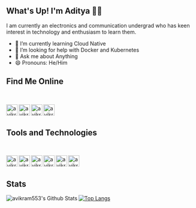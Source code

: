 ## What's Up! I'm Aditya 👨‍💻
I am currently an electronics and communication undergrad who has keen interest in technology and enthusiasm to learn them.
- 🌱 I’m currently learning Cloud Native
- 🤔 I’m looking for help with Docker and Kubernetes
- 💬 Ask me about Anything
- 😄 Pronouns: He/Him

## Find Me  Online
<br>

[<img align="left" alt="avikram553 | Gmail" width="30px" src="https://cdn.jsdelivr.net/npm/simple-icons@v3/icons/gmail.svg" />][gmail]
[<img align="left" alt="avikram553 | LinkedIn" width="30px" src="https://cdn.jsdelivr.net/npm/simple-icons@v3/icons/linkedin.svg" />][linkedin]
[<img align="left" alt="avikram553 | Instagram" width="30px" src="https://cdn.jsdelivr.net/npm/simple-icons@v3/icons/instagram.svg" />][instagram]
[<img align="left" alt="avikram553 | Codechef" width="30px" src="https://cdn.jsdelivr.net/npm/simple-icons@v3/icons/codechef.svg" />][Codechef]

[instagram]: https://instagram.com/avikram553
[linkedin]: https://www.linkedin.com/in/avikram553
[Codechef]: https://www.codechef.com/users/avikram553
[gmail]: https://mail.google.com/mail/u/0/?fs=1&tf=cm&source=mailto&to=avikram553@gmail.com
[github]: https://www.github.com/avikram553
<br>
<br>

## Tools and Technologies
<br>

[<img align="left" alt="avikram553 | Python" width="30px" src="https://cdn.jsdelivr.net/npm/simple-icons@v3/icons/python.svg" />][github]
[<img align="left" alt="avikram553 | Azure" width="30px" src="https://cdn.jsdelivr.net/npm/simple-icons@v3/icons/microsoftazure.svg" />][github]
[<img align="left" alt="avikram553 | Flask" width="30px" src="https://cdn.jsdelivr.net/npm/simple-icons@v3/icons/flask.svg" />][github]
[<img align="left" alt="avikram553 | MySql" width="30px" src="https://cdn.jsdelivr.net/npm/simple-icons@v3/icons/mysql.svg" />][github]
[<img align="left" alt="avikram553 | Numpy" width="30px" src="https://cdn.jsdelivr.net/npm/simple-icons@v3/icons/numpy.svg" />][github]
[<img align="left" alt="avikram553 | Pandas" width="30px" src="https://cdn.jsdelivr.net/npm/simple-icons@v3/icons/pandas.svg" />][github]

<br>
<br>

## Stats

<img align="left" alt="avikram553's Github Stats" src="https://github-readme-stats.vercel.app/api?username=avikram553&show_icons=true&hide_border=true" />

[![Top Langs](https://github-readme-stats.vercel.app/api/top-langs/?username=avikram553&show_icons=true&hide_border=true)](https://github.com/avikram553)

<!--
**avikram553/avikram553** is a ✨ _special_ ✨ repository because its `README.md` (this file) appears on your GitHub profile.

Here are some ideas to get you started:



-->
